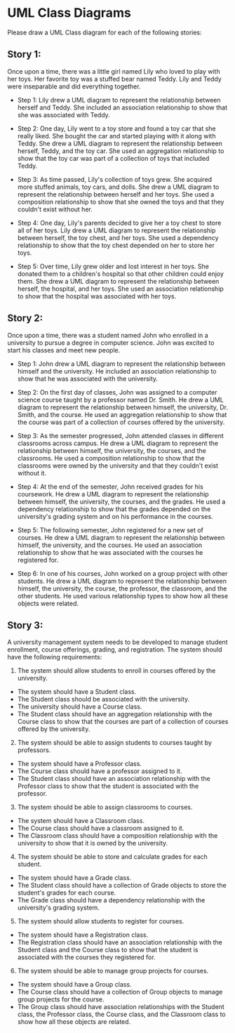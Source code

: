 # UML Class Diagrams

Please draw a UML Class diagram for each of the following stories:

## Story 1:
Once upon a time, there was a little girl named Lily who loved to play with her toys. Her favorite toy was a stuffed bear named Teddy. Lily and Teddy were inseparable and did everything together.

- Step 1: Lily drew a UML diagram to represent the relationship between herself and Teddy. She included an association relationship to show that she was associated with Teddy.

- Step 2: One day, Lily went to a toy store and found a toy car that she really liked. She bought the car and started playing with it along with Teddy. She drew a UML diagram to represent the relationship between herself, Teddy, and the toy car. She used an aggregation relationship to show that the toy car was part of a collection of toys that included Teddy.

- Step 3: As time passed, Lily's collection of toys grew. She acquired more stuffed animals, toy cars, and dolls. She drew a UML diagram to represent the relationship between herself and her toys. She used a composition relationship to show that she owned the toys and that they couldn't exist without her.

- Step 4: One day, Lily's parents decided to give her a toy chest to store all of her toys. Lily drew a UML diagram to represent the relationship between herself, the toy chest, and her toys. She used a dependency relationship to show that the toy chest depended on her to store her toys.

- Step 5: Over time, Lily grew older and lost interest in her toys. She donated them to a children's hospital so that other children could enjoy them. She drew a UML diagram to represent the relationship between herself, the hospital, and her toys. She used an association relationship to show that the hospital was associated with her toys.

## Story 2:

Once upon a time, there was a student named John who enrolled in a university to pursue a degree in computer science. John was excited to start his classes and meet new people.

- Step 1: John drew a UML diagram to represent the relationship between himself and the university. He included an association relationship to show that he was associated with the university.

- Step 2: On the first day of classes, John was assigned to a computer science course taught by a professor named Dr. Smith. He drew a UML diagram to represent the relationship between himself, the university, Dr. Smith, and the course. He used an aggregation relationship to show that the course was part of a collection of courses offered by the university.

- Step 3: As the semester progressed, John attended classes in different classrooms across campus. He drew a UML diagram to represent the relationship between himself, the university, the courses, and the classrooms. He used a composition relationship to show that the classrooms were owned by the university and that they couldn't exist without it.

- Step 4: At the end of the semester, John received grades for his coursework. He drew a UML diagram to represent the relationship between himself, the university, the courses, and the grades. He used a dependency relationship to show that the grades depended on the university's grading system and on his performance in the courses.

- Step 5: The following semester, John registered for a new set of courses. He drew a UML diagram to represent the relationship between himself, the university, and the courses. He used an association relationship to show that he was associated with the courses he registered for.

- Step 6: In one of his courses, John worked on a group project with other students. He drew a UML diagram to represent the relationship between himself, the university, the course, the professor, the classroom, and the other students. He used various relationship types to show how all these objects were related.

## Story 3: 
A university management system needs to be developed to manage student enrollment, course offerings, grading, and registration. The system should have the following requirements:

1. The system should allow students to enroll in courses offered by the university.

- The system should have a Student class.
- The Student class should be associated with the university.
- The university should have a Course class.
- The Student class should have an aggregation relationship with the Course class to show that the courses are part of a collection of courses offered by the university.

2.  The system should be able to assign students to courses taught by professors.

- The system should have a Professor class.
- The Course class should have a professor assigned to it.
- The Student class should have an association relationship with the Professor class to show that the student is associated with the professor.

3. The system should be able to assign classrooms to courses.

- The system should have a Classroom class.
- The Course class should have a classroom assigned to it.
- The Classroom class should have a composition relationship with the university to show that it is owned by the university.

4. The system should be able to store and calculate grades for each student.

- The system should have a Grade class.
- The Student class should have a collection of Grade objects to store the student's grades for each course.
- The Grade class should have a dependency relationship with the university's grading system.

5. The system should allow students to register for courses.

- The system should have a Registration class.
- The Registration class should have an association relationship with the Student class and the Course class to show that the student is associated with the courses they registered for.

6. The system should be able to manage group projects for courses.

- The system should have a Group class.
- The Course class should have a collection of Group objects to manage group projects for the course.
- The Group class should have association relationships with the Student class, the Professor class, the Course class, and the Classroom class to show how all these objects are related.

